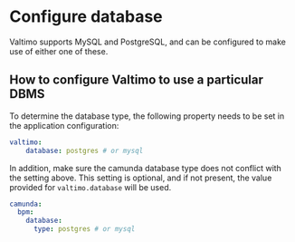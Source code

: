 # Configure database

Valtimo supports MySQL and PostgreSQL, and can be configured to make use of either one of these.

## How to configure Valtimo to use a particular DBMS

To determine the database type, the following property needs to be set in the application configuration:

```yaml
valtimo:
    database: postgres # or mysql
```

In addition, make sure the camunda database type does not conflict with the setting above. This setting is optional,
and if not present, the value provided for `valtimo.database` will be used.

```yaml
camunda:
  bpm:
    database:
      type: postgres # or mysql
```
